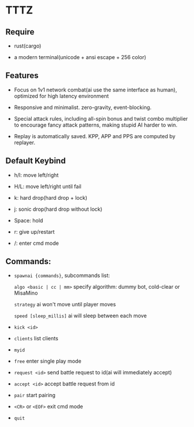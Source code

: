# TTTZ

## Require

* rust(cargo)

* a modern terminal(unicode + ansi escape + 256 color)

## Features

* Focus on 1v1 network combat(ai use the same interface as human),
optimized for high latency environment

* Responsive and minimalist. zero-gravity, event-blocking.

* Special attack rules, including all-spin bonus and twist combo multiplier
to encourage fancy attack patterns, making stupid AI harder to win.

* Replay is automatically saved. KPP, APP and PPS are computed by replayer.

## Default Keybind

* h/l: move left/right

* H/L: move left/right until fail

* k: hard drop(hard drop + lock)

* j: sonic drop(hard drop without lock)

* Space: hold

* r: give up/restart

* /: enter cmd mode

## Commands:

* `spawnai {commands}`, subcommands list:

	`algo <basic | cc | mm>` specify algorithm: dummy bot, cold-clear or MisaMino

	`strategy` ai won't move until player moves

	`speed [sleep_millis]` ai will sleep between each move

* `kick <id>`

* `clients` list clients

* `myid`

* `free` enter single play mode

* `request <id>` send battle request to id(ai will immediately accept)

* `accept <id>` accept battle request from id

* `pair` start pairing

* `<CR>` or `<EOF>` exit cmd mode

* `quit`

